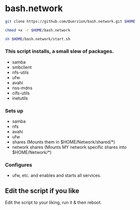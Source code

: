 # bash.network
```bash
git clone https://github.com/Querzion/bash.network.git $HOME
```
```bash
chmod +x -r $HOME/bash.network
```
```bash
sh $HOME/bash.network/start.sh
```
### This script installs, a small slew of packages. 
  -  samba
  -  smbclient
  -  nfs-utils
  -  ufw
  -  avahi
  -  nss-mdns
  -  cifs-utils
  -  inetutils
### Sets up 
  -  samba
  -  nfs
  -  avahi
  -  ufw
  -  shares (Mounts them in $HOME/Network/shared/*)
  -  network shares (Mounts MY network specific shares into $HOME/Network/*)
### Configures 
  -  ufw, etc.
and enables and starts all services. 

## Edit the script if you like
Edit the script to your liking, run it &amp; then reboot.
